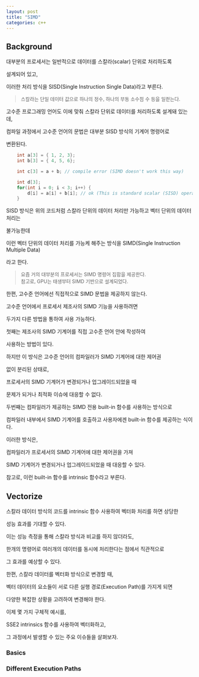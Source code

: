 ```yaml
---
layout: post
title: "SIMD"
categories: c++
---
```


## Background

<!-- begin_excerpt -->

대부분의 프로세서는 일반적으로 데이터를 스칼라(scalar) 단위로 처리하도록 

설계되어 있고,

<!-- end_excerpt -->

이러한 처리 방식을 SISD(Single Instruction Single Data)라고 부른다.

> <font size="2"> 
> 스칼라는 단일 데이터 값으로 하나의 정수, 하나의 부동 소수점 수 등을 일컫는다.
> </font>

고수준 프로그래밍 언어도 이에 맞춰 스칼라 단위로 데이터를 처리하도록 설계돼 있는데, 

컴파일 과정에서 고수준 언어의 문법은 대부분 SISD 방식의 기계어 명령어로

변환된다.

```c++
    int a[3] = { 1, 2, 3};
    int b[3] = { 4, 5, 6};

    int c[3] = a + b; // compile error (SIMD doesn't work this way)

    int d[3];
    for(int i = 0; i < 3; i++) {
        d[i] = a[i] + b[i]; // ok (This is standard scalar (SISD) operation)
    }
```

SISD 방식은 위의 코드처럼 스칼라 단위의 데이터 처리만 가능하고 벡터 단위의 데이터 처리는 

불가능한데

이런 벡터 단위의 데이터 처리를 가능케 해주는 방식을 SIMD(Single Instruction Multiple Data) 

라고 한다.

> <font size="2"> 
> 요즘 거의 대부분의 프로세서는 SIMD 명령어 집합을 제공한다. <br>
> 참고로, GPU는 태생부터 SIMD 기반으로 설계되었다.
> </font>

한편, 고수준 언어에선 직접적으로 SIMD 문법을 제공하지 않는다.

고수준 언어에서 프로세서 제조사의 SIMD 기능을 사용하려면

두가지 다른 방법을 통하여 사용 가능하다.

첫째는 제조사의 SIMD 기계어를 직접 고수준 언어 안에 작성하여

사용하는 방법이 있다.

하지만 이 방식은 고수준 언어의 컴파일러가 SIMD 기계어에 대한 제어권

없이 분리된 상태로, 

프로세서의 SIMD 기계어가 변경되거나 업그레이드되었을 때

문제가 되거나 최적화 이슈에 대응할 수 없다.

두번째는 컴파일러가 제공하는 SIMD 전용 built-in 함수를 사용하는 방식으로

컴파일러 내부에서 SIMD 기계어를 호출하고 사용자에겐 built-in 함수를 제공하는 식이다.

이러한 방식은,

컴파일러가 프로세서의 SIMD 기계어에 대한 제어권을 가져

SIMD 기계어가 변경되거나 업그레이드되었을 때 대응할 수 있다.

참고로, 이런 built-in 함수를 intrinsic 함수라고 부른다.

## Vectorize 

스칼라 데이터 방식의 코드를 intrinsic 함수 사용하여 벡터화 처리를 하면 상당한

성능 효과를 기대할 수 있다.

이는 성능 측정을 통해 스칼라 방식과 비교를 하지 않더라도,

한개의 명령어로 여러개의 데이터를 동시에 처리한다는 점에서 직관적으로 

그 효과를 예상할 수 있다.

한편, 스칼라 데이터를 벡터화 방식으로 변경할 때,

벡터 데이터의 요소들이 서로 다른 실행 경로(Execution Path)를 가지게 되면

다양한 복잡한 상황을 고려하여 변경해야 한다.

이제 몇 가지 구체적 예시를,

SSE2 intrinsics 함수를 사용하여 벡터화하고,

그 과정에서 발생할 수 있는 주요 이슈들을 살펴보자.

### Basics

### Different Execution Paths






































